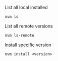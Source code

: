 List all local installed <br/>
```
nvm ls
```

List all remote versions <br/>
```
nvm ls-remote
```

Install specific version <br/>
```
nvm install <version>
```


